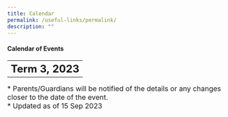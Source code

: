 ```yaml
---
title: Calendar
permalink: /useful-links/permalink/
description: ""
---
```

#### **Calendar of Events**

<table>
	<tbody><tr>
		<th><font size="5">  
     Term 3, 2023
 </font></th>
</tr>
</tbody></table>


		
<font size="3">  
      * Parents/Guardians will be notified of the details or any changes closer to the date of the event.
</font><font size="3"><br>
</font><font size="3">
			* Updated as of 15 Sep 2023
</font><table>
	<tbody>
		<tr>
		</tr><tr></tr>
</tbody></table>